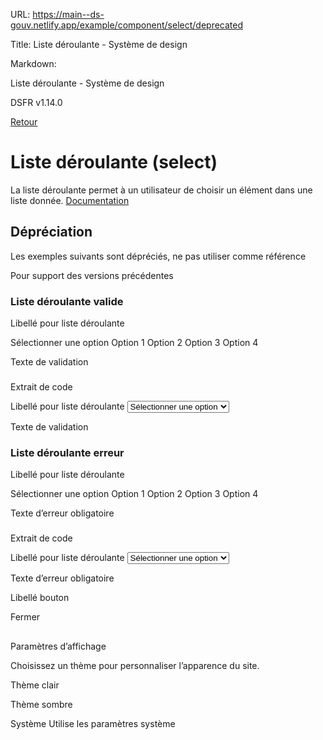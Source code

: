URL:
https://main--ds-gouv.netlify.app/example/component/select/deprecated

Title:
Liste déroulante - Système de design

Markdown:


Liste déroulante - Système de design


DSFR v1.14.0


[Retour](../)


# Liste déroulante (select)


La liste déroulante permet à un utilisateur de choisir un élément dans une liste donnée.
[Documentation](https://www.systeme-de-design.gouv.fr/elements-d-interface/composants/liste-deroulante)


## Dépréciation


Les exemples suivants sont dépréciés, ne pas utiliser comme référence

Pour support des versions précédentes


### Liste déroulante valide


Libellé pour liste déroulante


Sélectionner une option
Option 1
Option 2
Option 3
Option 4


Texte de validation


###
Extrait de code


<div class="fr-select-group fr-select-group--valid">
<label class="fr-label" for="select-valid">
Libellé pour liste déroulante
</label>
<select class="fr-select fr-select--valid" aria-describedby="select-valid-desc-valid" id="select-valid" name="select-valid">
<option value="" selected disabled hidden>Sélectionner une option</option>
<option value="1">Option 1</option>
<option value="2">Option 2</option>
<option value="3">Option 3</option>
<option value="4">Option 4</option>
</select>
<p id="select-valid-desc-valid" class="fr-valid-text">
Texte de validation
</p>
</div>


### Liste déroulante erreur


Libellé pour liste déroulante


Sélectionner une option
Option 1
Option 2
Option 3
Option 4


Texte d’erreur obligatoire


###
Extrait de code


<div class="fr-select-group fr-select-group--error">
<label class="fr-label" for="select-error">
Libellé pour liste déroulante
</label>
<select class="fr-select fr-select--error" aria-describedby="select-error-desc-error" id="select-error" name="select-error">
<option value="" selected disabled hidden>Sélectionner une option</option>
<option value="1">Option 1</option>
<option value="2">Option 2</option>
<option value="3">Option 3</option>
<option value="4">Option 4</option>
</select>
<p id="select-error-desc-error" class="fr-error-text">
Texte d’erreur obligatoire
</p>
</div>


Libellé bouton


Fermer


##
Paramètres d’affichage


Choisissez un thème pour personnaliser l’apparence du site.


Thème clair


Thème sombre


Système
Utilise les paramètres système